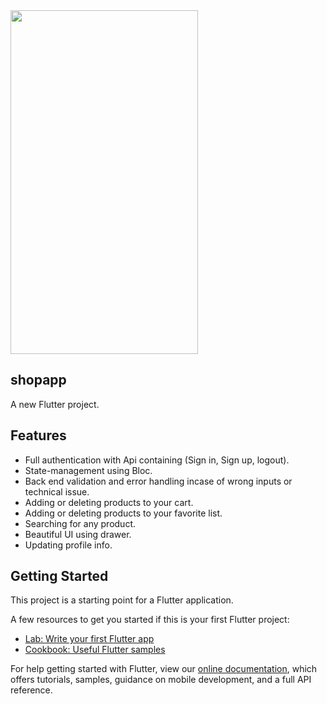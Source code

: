 <img src=https://user-images.githubusercontent.com/103458291/223159617-6750fbb2-d215-43e8-b8dd-a256871dba57.gif width="300" height="550" />

## shopapp
A new Flutter project.

## Features
- Full authentication with Api containing (Sign in, Sign up, logout). 
- State-management using Bloc.
- Back end validation and error handling incase of wrong inputs or technical issue.
- Adding or deleting products to your cart.
- Adding or deleting products to your favorite list.
- Searching for any product.
- Beautiful UI using drawer.
- Updating profile info.

## Getting Started

This project is a starting point for a Flutter application.

A few resources to get you started if this is your first Flutter project:

- [Lab: Write your first Flutter app](https://flutter.dev/docs/get-started/codelab)
- [Cookbook: Useful Flutter samples](https://flutter.dev/docs/cookbook)

For help getting started with Flutter, view our
[online documentation](https://flutter.dev/docs), which offers tutorials,
samples, guidance on mobile development, and a full API reference.
